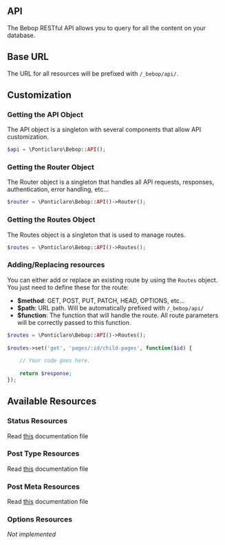 API
---
The Bebop RESTful API allows you to query for all the content on your database.

## Base URL
The URL for all resources will be prefixed with `/_bebop/api/`.

## Customization

### Getting the API Object
The API object is a singleton with several components that allow API customization.  

```php
$api = \Ponticlaro\Bebop::API();
```

### Getting the Router Object
The Router object is a singleton that handles all API requests, responses, authentication, error handling, etc...

```php
$router = \Ponticlaro\Bebop::API()->Router();
```

### Getting the Routes Object
The Routes object is a singleton that is used to manage routes.

```php
$routes = \Ponticlaro\Bebop::API()->Routes();
```

### Adding/Replacing resources
You can either add or replace an existing route by using the `Routes` object.  
You just need to define these for the route:  
- **$method**: GET, POST, PUT, PATCH, HEAD, OPTIONS, etc...
- **$path**: URL path. Will be automatically prefixed with `/_bebop/api/`
- **$function**: The function that will handle the route. All route parameters will be correctly passed to this function.  
```php
$routes = \Ponticlaro\Bebop::API()->Routes();
    
$routes->set('get', 'pages/:id/child-pages', function($id) {
        
    // Your code goes here.
    
    return $response;
});
```

## Available Resources
### Status Resources
Read [this](docs/API/STATUS_RESOURCES.md) documentation file

### Post Type Resources
Read [this](docs/API/POST_TYPE_RESOURCES.md) documentation file

### Post Meta Resources
Read [this](docs/API/POST_META_RESOURCES.md) documentation file

### Options Resources
*Not implemented*